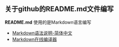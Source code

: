 ## 关于github的README.md文件编写

**README.md** 使用的是Markdown语言编写</br>

* [Markdown语法说明-简体中文](http://wowubuntu.com/markdown/index.html)</br>
* [Markdown在线编译器](http://mahua.jser.me/)</br>
